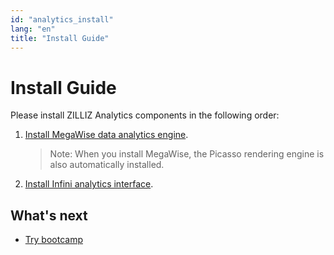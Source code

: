 ```yaml
---
id: "analytics_install"
lang: "en"
title: "Install Guide"
---
```

# Install Guide

Please install ZILLIZ Analytics components in the following order:

1. [Install MegaWise data analytics engine](https://www.zilliz.com/en/docs/install_megawise).

    > Note: When you install MegaWise, the Picasso rendering engine is also automatically installed.

2. [Install Infini analytics interface](https://www.zilliz.com/en/docs/install_infini).

## What's next

- [Try bootcamp](https://github.com/zilliztech/Bootcamp)